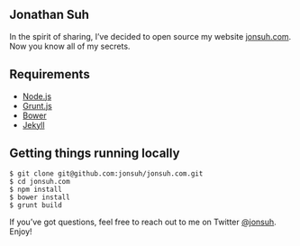 ## Jonathan Suh

In the spirit of sharing, I’ve decided to open source my website [jonsuh.com](https://jonsuh.com/?utm_source=jonsuh&utm_medium=github&utm_content=jonsuh.com.git). Now you know all of my secrets.

## Requirements

- [Node.js](http://nodejs.org/)
- [Grunt.js](http://gruntjs.com/)
- [Bower](http://bower.io/)
- [Jekyll](http://jekyllrb.com/)

## Getting things running locally

    $ git clone git@github.com:jonsuh/jonsuh.com.git
    $ cd jonsuh.com
    $ npm install
    $ bower install
    $ grunt build

If you’ve got questions, feel free to reach out to me on Twitter [@jonsuh](https://twitter.com/jonsuh). Enjoy!